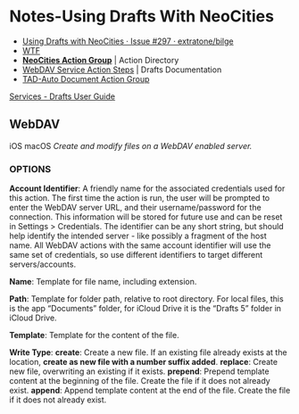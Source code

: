 # Notes-Using Drafts With NeoCities
- [Using Drafts with NeoCities · Issue #297 · extratone/bilge](https://github.com/extratone/bilge/issues/297)
- [WTF](https://davidblue.wtf/drafts/)
- [**NeoCities Action Group**](https://actions.getdrafts.com/g/1uF)  | Action Directory
- [WebDAV Service Action Steps](https://docs.getdrafts.com/docs/actions/steps/services#webdav) | Drafts Documentation
- [TAD-Auto Document Action Group](https://www.thoughtasylum.com/taagd/#tad-auto-document-action-group)


[Services - Drafts User Guide](https://docs.getdrafts.com/docs/actions/steps/services#webdav)

## WebDAV
iOS macOS
*Create and modify files on a WebDAV enabled server.*

### OPTIONS

**Account Identifier**: A friendly name for the associated credentials used for this action. The first time the action is run, the user will be prompted to enter the WebDAV server URL, and their username/password for the connection. This information will be stored for future use and can be reset in Settings > Credentials. The identifier can be any short string, but should help identify the intended server - like possibly a fragment of the host name. All WebDAV actions with the same account identifier will use the same set of credentials, so use different identifiers to target different servers/accounts.

**Name**: Template for file name, including extension.

**Path**: Template for folder path, relative to root directory. For local files, this is the app “Documents” folder, for iCloud Drive it is the “Drafts 5” folder in iCloud Drive.

**Template**: Template for the content of the file.

**Write Type**:
**create**: Create a new file. If an existing file already exists at the location, **create as new file with a number suffix added**.
**replace**: Create new file, overwriting an existing if it exists.
**prepend**: Prepend template content at the beginning of the file. Create the file if it does not already exist.
**append**: Append template content at the end of the file. Create the file if it does not already exist.